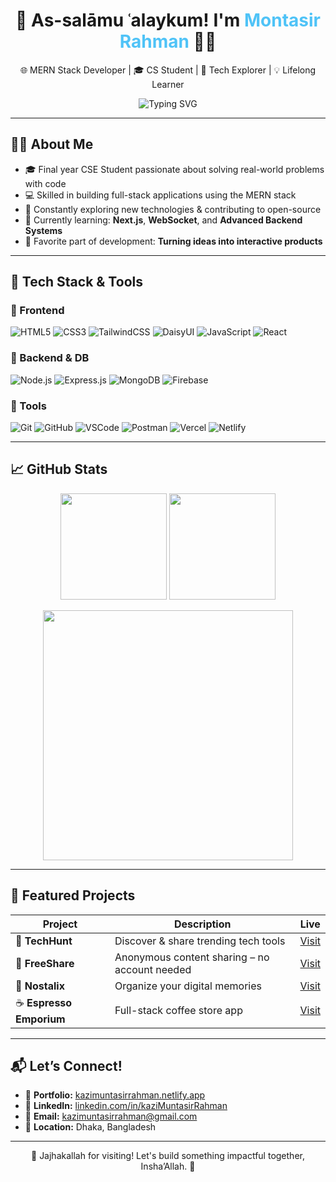 <h1 align="center">👋 As-salāmu ʿalaykum! I'm <span style="color:#4fc3f7;">Montasir Rahman</span> 👨‍💻</h1>

<p align="center">
  🌐 MERN Stack Developer | 🎓 CS Student | 🚀 Tech Explorer | 💡 Lifelong Learner
</p>

<p align="center">
  <img src="https://readme-typing-svg.demolab.com?font=Fira+Code&weight=500&pause=1000&center=true&vCenter=true&width=435&lines=Web+Developer+%7C+MERN+Stack;React+%7C+Node+%7C+MongoDB+%7C+Express;Always+learning+%F0%9F%92%AA;Let's+build+together!+%F0%9F%9A%80" alt="Typing SVG" />
</p>

---

## 👨‍💻 About Me

- 🎓 Final year CSE Student passionate about solving real-world problems with code  
- 💻 Skilled in building full-stack applications using the MERN stack  
- 🔄 Constantly exploring new technologies & contributing to open-source  
- 🌱 Currently learning: **Next.js**, **WebSocket**, and **Advanced Backend Systems**
- 🧠 Favorite part of development: **Turning ideas into interactive products**

---

## 🚀 Tech Stack & Tools

### 🔷 Frontend
![HTML5](https://img.shields.io/badge/-HTML5-E34F26?style=flat&logo=html5&logoColor=white)
![CSS3](https://img.shields.io/badge/-CSS3-1572B6?style=flat&logo=css3)
![TailwindCSS](https://img.shields.io/badge/-TailwindCSS-38B2AC?style=flat&logo=tailwind-css)
![DaisyUI](https://img.shields.io/badge/-DaisyUI-7C3AED?style=flat&logo=tailwind-css)
![JavaScript](https://img.shields.io/badge/-JavaScript-F7DF1E?style=flat&logo=javascript)
![React](https://img.shields.io/badge/-React-61DAFB?style=flat&logo=react)

### 🔶 Backend & DB
![Node.js](https://img.shields.io/badge/-Node.js-339933?style=flat&logo=node.js)
![Express.js](https://img.shields.io/badge/-Express.js-000000?style=flat&logo=express)
![MongoDB](https://img.shields.io/badge/-MongoDB-47A248?style=flat&logo=mongodb)
![Firebase](https://img.shields.io/badge/-Firebase-FFCA28?style=flat&logo=firebase)

### 🔧 Tools
![Git](https://img.shields.io/badge/-Git-F05032?style=flat&logo=git)
![GitHub](https://img.shields.io/badge/-GitHub-181717?style=flat&logo=github)
![VSCode](https://img.shields.io/badge/-VS%20Code-007ACC?style=flat&logo=visual-studio-code)
![Postman](https://img.shields.io/badge/-Postman-FF6C37?style=flat&logo=postman)
![Vercel](https://img.shields.io/badge/-Vercel-000000?style=flat&logo=vercel)
![Netlify](https://img.shields.io/badge/-Netlify-00C7B7?style=flat&logo=netlify)

---

## 📈 GitHub Stats

<div align="center">
  <img height="170" src="https://github-readme-stats.vercel.app/api?username=kaziMuntasirRahman&show_icons=true&theme=tokyonight&hide_border=true" />
  <img height="170" src="https://github-readme-streak-stats.herokuapp.com?user=kaziMuntasirRahman&theme=tokyonight&hide_border=true" />
</div>

<p align="center">
  <img width="400" src="https://github-readme-stats.vercel.app/api/top-langs/?username=kaziMuntasirRahman&layout=compact&theme=tokyonight&hide_border=true" />
</p>

---

## 🌟 Featured Projects

| Project | Description | Live |
|--------|-------------|------|
| 🧠 **TechHunt** | Discover & share trending tech tools | [Visit](https://tech-hunt-client.vercel.app) |
| 🔐 **FreeShare** | Anonymous content sharing – no account needed | [Visit](https://free-share0.web.app/) |
| 📸 **Nostalix** | Organize your digital memories | [Visit](https://nostalix.netlify.app) |
| ☕ **Espresso Emporium** | Full-stack coffee store app | [Visit](https://espresso-emporium.netlify.app) |

---

## 📬 Let’s Connect!

- 🔗 **Portfolio:** [kazimuntasirrahman.netlify.app](https://kazimuntasirrahman.netlify.app)  
- 💼 **LinkedIn:** [linkedin.com/in/kaziMuntasirRahman](https://www.linkedin.com/in/kazimuntasirrahman)  
- 📧 **Email:** kazimuntasirrahman@gmail.com  
- 📍 **Location:** Dhaka, Bangladesh  

---

<p align="center">🫶 Jajhakallah for visiting! Let's build something impactful together, Insha’Allah. 💙</p>
